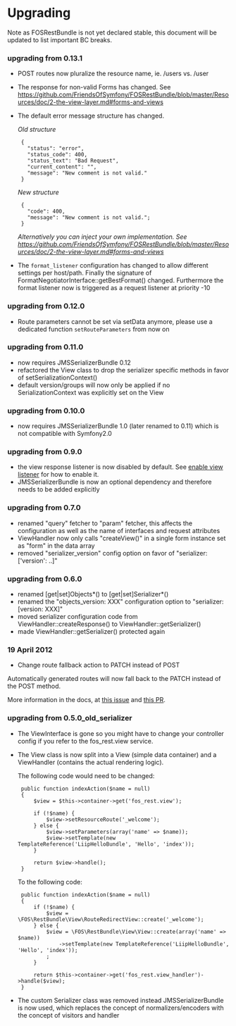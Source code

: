 Upgrading
=========

Note as FOSRestBundle is not yet declared stable, this document will be updated to
list important BC breaks.

### upgrading from 0.13.1

 * POST routes now pluralize the resource name, ie. /users vs. /user

 * The response for non-valid Forms has changed. See https://github.com/FriendsOfSymfony/FOSRestBundle/blob/master/Resources/doc/2-the-view-layer.md#forms-and-views

 * The default error message structure has changed.

    _Old structure_

        {
          "status": "error",
          "status_code": 400,
          "status_text": "Bad Request",
          "current_content": "",
          "message": "New comment is not valid."
        }

    _New structure_

        {
          "code": 400,
          "message": "New comment is not valid.";
        }

    _Alternatively you can inject your own implementation. See https://github.com/FriendsOfSymfony/FOSRestBundle/blob/master/Resources/doc/2-the-view-layer.md#forms-and-views_

 * The ``format_listener`` configuration has changed to allow different settings per host/path.
   Finally the signature of FormatNegotiatorInterface::getBestFormat() changed. Furthermore the
   format listener now is triggered as a request listener at priority -10

### upgrading from 0.12.0

* Route parameters cannot be set via setData anymore, please use a dedicated function `setRouteParameters` from now on

### upgrading from 0.11.0

* now requires JMSSerializerBundle 0.12
* refactored the View class to drop the serializer specific methods in favor of setSerializationContext()
* default version/groups will now only be applied if no SerializationContext was explicitly set on the View

### upgrading from 0.10.0

* now requires JMSSerializerBundle 1.0 (later renamed to 0.11) which is not compatible with Symfony2.0

### upgrading from 0.9.0

 * the view response listener is now disabled by default. See [enable view listener](https://github.com/FriendsOfSymfony/FOSRestBundle/blob/master/Resources/doc/3-listener-support.md#view-response-listener) for how to enable it.
 * JMSSerializerBundle is now an optional dependency and therefore needs to be added explicitly

### upgrading from 0.7.0

 * renamed "query" fetcher to "param" fetcher, this affects the configuration as well as the name of interfaces and request attributes
 * ViewHandler now only calls "createView()" in a single form instance set as "form" in the data array
 * removed "serializer_version" config option on favor of "serializer: ['version': ..]"

### upgrading from 0.6.0

 * renamed [get|set]Objects*() to [get|set]Serializer*()
 * renamed the "objects_version: XXX" configuration option to "serializer: [version: XXX]"
 * moved serializer configuration code from ViewHandler::createResponse() to ViewHandler::getSerializer()
 * made ViewHandler::getSerializer() protected again

### 19 April 2012

 * Change route fallback action to PATCH instead of POST

 Automatically generated routes will now fall back to the PATCH instead of the POST method.

 More information in the docs, at [this issue](https://github.com/FriendsOfSymfony/FOSRestBundle/issues/223) and [this PR](https://github.com/FriendsOfSymfony/FOSRestBundle/pull/224).

### upgrading from 0.5.0_old_serializer

 * The ViewInterface is gone so you might have to change your controller config if you refer to the fos_rest.view service.

 * The View class is now split into a View (simple data container) and a ViewHandler (contains the actual rendering logic).

    The following code would need to be changed:

        public function indexAction($name = null)
        {
            $view = $this->container->get('fos_rest.view');

            if (!$name) {
                $view->setResourceRoute('_welcome');
            } else {
                $view->setParameters(array('name' => $name));
                $view->setTemplate(new TemplateReference('LiipHelloBundle', 'Hello', 'index'));
            }

            return $view->handle();
        }

    To the following code:

        public function indexAction($name = null)
        {
            if (!$name) {
                $view = \FOS\RestBundle\View\RouteRedirectView::create('_welcome');
            } else {
                $view = \FOS\RestBundle\View\View::create(array('name' => $name))
                    ->setTemplate(new TemplateReference('LiipHelloBundle', 'Hello', 'index'));
                ;
            }

            return $this->container->get('fos_rest.view_handler')->handle($view);
        }

  * The custom Serializer class was removed instead JMSSerializerBundle is now used, which
    replaces the concept of normalizers/encoders with the concept of visitors and handler
